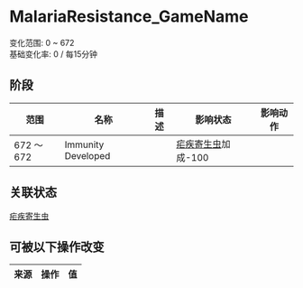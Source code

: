 # MalariaResistance_GameName  
变化范围: 0 ~ 672  
基础变化率: 0 / 每15分钟  
## 阶段  
范围  |  名称  |  描述  |  影响状态  |  影响动作  
----  |  ----  |  ----  |  ----  |  ----  
672 ～ 672  |  Immunity Developed  |    |  [疟疾寄生虫](ParasiteMalaria.md)加成-100  |    
## 关联状态  
[疟疾寄生虫](ParasiteMalaria.md)  
## 可被以下操作改变  
来源  |  操作  |  值  
----  |  ----  |  ----  
